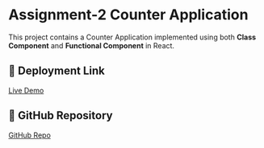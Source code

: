 # Assignment-2 Counter Application

This project contains a Counter Application implemented using both **Class Component** and **Functional Component** in React.

## 🚀 Deployment Link
[Live Demo](https://my-counter-apps.netlify.app/)

## 📂 GitHub Repository
[GitHub Repo](https://github.com/swati-verma-25/counter-app)
